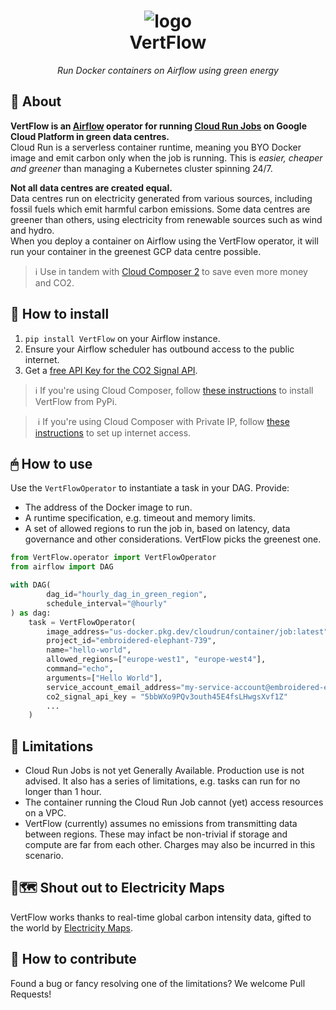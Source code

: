 <dl>
  <h1>
        <div align=center><img src="https://storage.googleapis.com/vertflow/logo.png" alt="logo"/></div>
    <div align=center>VertFlow</div>
  </h1>
  <p align="center"><i>Run Docker containers on Airflow using green energy</i></p>
</dl>

## 📖 About

**VertFlow is an [Airflow](https://airflow.apache.org/) operator for
running [Cloud Run Jobs](https://cloud.google.com/run/docs/create-jobs) on Google Cloud Platform in green data
centres.**  
Cloud Run is a serverless container runtime, meaning you BYO Docker image and emit carbon only when the job is running.
This is *easier, cheaper and greener* than managing a Kubernetes cluster spinning 24/7.

**Not all data centres are created equal.**  
Data centres run on electricity generated from various sources, including fossil fuels which emit harmful carbon
emissions. Some data centres are greener than others, using electricity from renewable sources such as wind and hydro.  
When you deploy a container on Airflow using the VertFlow operator, it will run your container in the greenest GCP data
centre possible.

> ℹ️ Use in tandem
> with [Cloud Composer 2](https://cloud.google.com/composer/docs/composer-2/composer-versioning-overview) to save even
> more money and CO2.

## 🔧 How to install

1. `pip install VertFlow` on your Airflow instance.
2. Ensure your Airflow scheduler has outbound access to the public internet.
3. Get a [free API Key for the CO2 Signal API](https://www.co2signal.com/).
> ℹ️ If you're using Cloud Composer,
> follow [these instructions](https://cloud.google.com/composer/docs/how-to/using/installing-python-dependencies#install-package)
> to install VertFlow from PyPi.

>️ ℹ️ If you're using Cloud Composer with Private IP,
> follow [these instructions](https://cloud.google.com/composer/docs/concepts/private-ip#public_internet_access_for_your_workflows)
> to set up internet access.

## 🖱 How to use

Use the `VertFlowOperator` to instantiate a task in your DAG.
Provide:

* The address of the Docker image to run.
* A runtime specification, e.g. timeout and memory limits.
* A set of allowed regions to run the job in, based on latency, data governance and other considerations. VertFlow
   picks the greenest one.

```python
from VertFlow.operator import VertFlowOperator
from airflow import DAG

with DAG(
        dag_id="hourly_dag_in_green_region",
        schedule_interval="@hourly"
) as dag:
    task = VertFlowOperator(
        image_address="us-docker.pkg.dev/cloudrun/container/job:latest",
        project_id="embroidered-elephant-739",
        name="hello-world",
        allowed_regions=["europe-west1", "europe-west4"],
        command="echo",
        arguments=["Hello World"],
        service_account_email_address="my-service-account@embroidered-elephant-739.iam.gserviceaccount.com",
        co2_signal_api_key = "5bbWXo9PQv3outh45E4fsLHwgsXvf1Z"
        ...
    )
```

## 🤷 Limitations
* Cloud Run Jobs is not yet Generally Available. Production use is not advised. It also has a series of limitations,
  e.g. tasks can run for no longer than 1 hour.
* The container running the Cloud Run Job cannot (yet) access resources on a VPC.
* VertFlow (currently) assumes no emissions from transmitting data between regions. These may infact be non-trivial if
  storage and
  compute are far from each other. Charges may also be incurred in this scenario.

## 🔌🗺 Shout out to Electricity Maps
VertFlow works thanks to real-time global carbon intensity data, gifted to the world by [Electricity Maps](https://app.electricitymaps.com/map).

## 🤝 How to contribute
Found a bug or fancy resolving one of the limitations? We welcome Pull Requests!